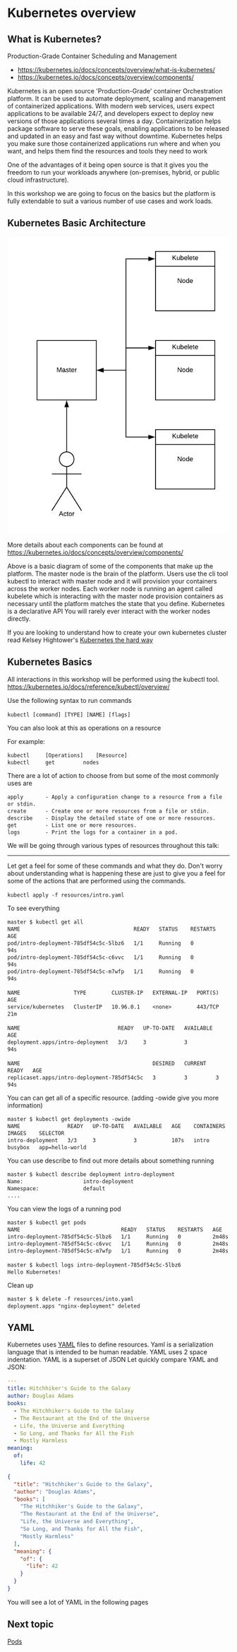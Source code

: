# Kubernetes overview

## What is Kubernetes?
Production-Grade Container Scheduling and Management
 - https://kubernetes.io/docs/concepts/overview/what-is-kubernetes/
 - https://kubernetes.io/docs/concepts/overview/components/
 
 Kubernetes is an open source 'Production-Grade' container Orchestration platform. It can be used to automate
 deployment, scaling and management of containerized applications. With modern web services, users expect
 applications to be available 24/7, and developers expect to deploy new versions of those applications
 several times a day. Containerization helps package software to serve these goals, enabling
 applications to be released and updated in an easy and fast way without downtime.
 Kubernetes helps you make sure those containerized applications run where and when
 you want, and helps them find the resources and tools they need to work
 
 One of the advantages of it being open source is that it gives you the freedom to run your workloads anywhere
 (on-premises, hybrid, or public cloud infrastructure).
 
 In this workshop we are going to focus on the basics but the platform is fully extendable to suit a various number
 of use cases and work loads.

## Kubernetes Basic Architecture
![Kubernetes Architecture Diagram](images/kube-arch.png?raw=true "Kubernetes Basic Architecture ")

More details about each components can be found at https://kubernetes.io/docs/concepts/overview/components/

Above is a basic diagram of some of the components that make up the platform. The master node is the brain of
the platform. Users use the cli tool kubectl to interact with master node and it will provision your containers across
the worker nodes. Each worker node is running an agent called kubelete which is interacting with the master node
provision containers as necessary until the platform matches the state that you define. Kubernetes is a 
declarative API You will rarely ever interact with the worker nodes directly.

If you are looking to understand how to create your own kubernetes cluster read
Kelsey Hightower's [Kubernetes the hard way](https://github.com/kelseyhightower/kubernetes-the-hard-way)

## Kubernetes Basics

All interactions in this workshop will be performed using the kubectl tool. 
https://kubernetes.io/docs/reference/kubectl/overview/

Use the following syntax to run commands

`kubectl [command] [TYPE] [NAME] [flags]`

You can also look at this as operations on a resource


For example:

```
kubectl     [Operations]    [Resource]
kubectl     get         nodes
```

There are a lot of action to choose from but some of the most commonly uses are 

```
apply       - Apply a configuration change to a resource from a file or stdin.
create      - Create one or more resources from a file or stdin.
describe    - Display the detailed state of one or more resources.
get         - List one or more resources.
logs        - Print the logs for a container in a pod.
```


We will be going through various types of resources throughout this talk:

----
Let get a feel for some of these commands and what they do. Don't worry about understanding what is happening
these are just to give you a feel for some of the actions that are performed using the commands.

`kubectl apply -f resources/intro.yaml`

To see everything 
```shell
master $ kubectl get all
NAME                                    READY   STATUS    RESTARTS   AGE
pod/intro-deployment-785df54c5c-5lbz6   1/1     Running   0          94s
pod/intro-deployment-785df54c5c-c6vvc   1/1     Running   0          94s
pod/intro-deployment-785df54c5c-m7wfp   1/1     Running   0          94s

NAME                 TYPE        CLUSTER-IP   EXTERNAL-IP   PORT(S)   AGE
service/kubernetes   ClusterIP   10.96.0.1    <none>        443/TCP   21m

NAME                               READY   UP-TO-DATE   AVAILABLE   AGE
deployment.apps/intro-deployment   3/3     3            3           94s

NAME                                          DESIRED   CURRENT   READY   AGE
replicaset.apps/intro-deployment-785df54c5c   3         3         3       94s
```

You can can get all of a specific resource. (adding -owide give you more information)
```
master $ kubectl get deployments -owide
NAME               READY   UP-TO-DATE   AVAILABLE   AGE    CONTAINERS   IMAGES    SELECTOR
intro-deployment   3/3     3            3           107s   intro        busybox   app=hello-world
```

You can use describe to find out more details about something running
```
master $ kubectl describe deployment intro-deployment
Name:                   intro-deployment
Namespace:              default
....
```

You can view the logs of a running pod
```
master $ kubectl get pods
NAME                                READY   STATUS    RESTARTS   AGE
intro-deployment-785df54c5c-5lbz6   1/1     Running   0          2m48s
intro-deployment-785df54c5c-c6vvc   1/1     Running   0          2m48s
intro-deployment-785df54c5c-m7wfp   1/1     Running   0          2m48s

master $ kubectl logs intro-deployment-785df54c5c-5lbz6
Hello Kubernetes!
```


Clean up 
```
master $ k delete -f resources/into.yaml
deployment.apps "nginx-deployment" deleted
```

## YAML
Kubernetes uses [YAML](https://yaml.org/) files to define resources. Yaml is a serialization language 
that is intended to be human readable. YAML uses 2 space indentation. YAML is a superset of JSON
Let quickly compare YAML and JSON:

```yaml
---
title: Hitchhiker's Guide to the Galaxy
author: Douglas Adams
books: 
  - The Hitchhiker's Guide to the Galaxy
  - The Restaurant at the End of the Universe
  - Life, the Universe and Everything
  - So Long, and Thanks for All the Fish
  - Mostly Harmless
meaning:
  of:
    life: 42
```

```json
{
  "title": "Hitchhiker's Guide to the Galaxy",
  "author": "Douglas Adams",
  "books": [
    "The Hitchhiker's Guide to the Galaxy",
    "The Restaurant at the End of the Universe",
    "Life, the Universe and Everything",
    "So Long, and Thanks for All the Fish",
    "Mostly Harmless"
  ],
  "meaning": {
    "of": {
      "life": 42
    }
  }
}
```

You will see a lot of YAML in the following pages

## Next topic 
[Pods](2_pods.md)